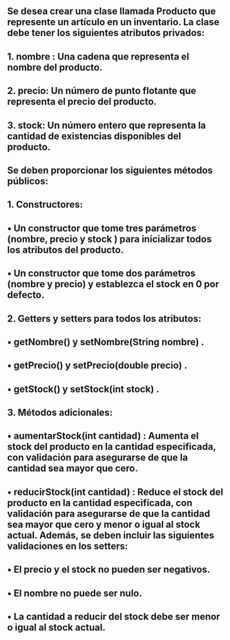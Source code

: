 ## Se desea crear una clase llamada Producto que represente un artículo en un inventario. La clase debe tener los siguientes atributos privados:
## 1. nombre : Una cadena que representa el nombre del producto.
## 2. precio: Un número de punto flotante que representa el precio del producto.
## 3. stock: Un número entero que representa la cantidad de existencias disponibles del producto.
## Se deben proporcionar los siguientes métodos públicos:
## 1. Constructores:
## • Un constructor que tome tres parámetros (nombre, precio y stock ) para inicializar todos los atributos del producto.
## • Un constructor que tome dos parámetros (nombre y precio) y establezca el stock en 0 por defecto.
## 2. Getters y setters para todos los atributos:
## • getNombre() y setNombre(String nombre) .
## • getPrecio() y setPrecio(double precio) .
## • getStock() y setStock(int stock) .
## 3. Métodos adicionales:
## • aumentarStock(int cantidad) : Aumenta el stock del producto en la cantidad especificada, con validación para asegurarse de que la cantidad sea mayor que cero.
## • reducirStock(int cantidad) : Reduce el stock del producto en la cantidad especificada, con validación para asegurarse de que la cantidad sea mayor que cero y menor o igual al stock actual. Además, se deben incluir las siguientes validaciones en los setters:
## • El precio y el stock no pueden ser negativos.
## • El nombre no puede ser nulo.
## • La cantidad a reducir del stock debe ser menor o igual al stock actual.